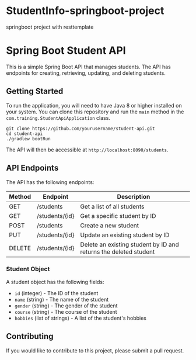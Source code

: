 # StudentInfo-springboot-project
springboot project with resttemplate 

# Spring Boot Student API

This is a simple Spring Boot API that manages students. The API has endpoints for creating, retrieving, updating, and deleting students.

## Getting Started

To run the application, you will need to have Java 8 or higher installed on your system. You can clone this repository and run the `main` method in the `com.training.StudentApiApplication` class.

```
git clone https://github.com/yourusername/student-api.git
cd student-api
./gradlew bootRun
```

The API will then be accessible at `http://localhost:8090/students`.

## API Endpoints

The API has the following endpoints:

| Method | Endpoint       | Description                                              |
| ------ | -------------- | -------------------------------------------------------- |
| GET    | /students      | Get a list of all students                               |
| GET    | /students/{id} | Get a specific student by ID                              |
| POST   | /students      | Create a new student                                      |
| PUT    | /students/{id} | Update an existing student by ID                          |
| DELETE | /students/{id} | Delete an existing student by ID and returns the deleted student |

### Student Object

A student object has the following fields:

- `id` (integer) - The ID of the student
- `name` (string) - The name of the student
- `gender` (string) - The gender of the student
- `course` (string) - The course of the student
- `hobbies` (list of strings) - A list of the student's hobbies

## Contributing

If you would like to contribute to this project, please submit a pull request.
